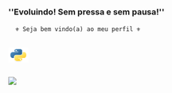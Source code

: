 ### ''Evoluindo! Sem pressa e sem pausa!'' 
      ⚜️ Seja bem vindo(a) ao meu perfil ⚜️

##

<img align="center" alt="bruno-Python" height="30" width="40" src="https://raw.githubusercontent.com/devicons/devicon/master/icons/python/python-original.svg">

##

<div>
  <a href="https://www.linkedin.com/in/obrunofelicio/" target="_blank"><img src="https://img.shields.io/badge/LinkedIn-%230077B5.svg?&style=flat-square&logo=linkedin&logoColor=white"></a>
  
  </div>
